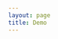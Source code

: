 ```yaml
---
layout: page
title: Demo
---
```


<!-- A minimal structure for the ScreenAdapter defined in browser/screen.js -->
<div id="screen_container">
    <div id="screen"></div>
    <canvas id="vga"></canvas>
</div>

<!-- Initialize v86 -->
<script src="/js/libv86.js"/>
</script>
<script>
"use strict";

window.onload = function () {
    var emulator = window.emulator = new V86Starter({
        wasm_path: "/v86.wasm",
        memory_size: 512 * 1024 * 1024,
        vga_memory_size: 8 * 1024 * 1024,
        screen_container: document.getElementById("screen_container"),
        bios:
        {
            url: "/bios/seabios.bin?raw=true",
        },
        vga_bios:
        {
            url: "/bios/vgabios.bin?raw=true",
        },
        hda:
        {
            url: "/res/xyris.img?raw=true",
            async: true,
        },
        autostart: true,
    });
}
</script>
